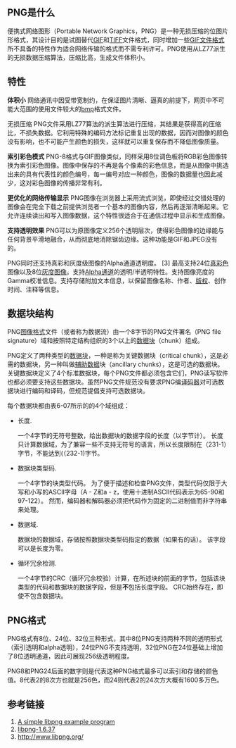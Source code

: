 

## PNG是什么

便携式网络图形（Portable Network Graphics，PNG）是一种无损压缩的位图片形格式，其设计目的是试图替代[GIF](https://baike.baidu.com/item/GIF)和[TIFF](https://baike.baidu.com/item/TIFF/2106)文件格式，同时增加一些[GIF文件格式](https://baike.baidu.com/item/GIF文件格式)所不具备的特性作为适合网络传输的格式而不需专利许可。PNG使用从LZ77派生的无损数据压缩算法，压缩比高，生成文件体积小。

## 特性

**体积小** 网络通讯中因受带宽制约，在保证图片清晰、逼真的前提下，网页中不可能大范围的使用文件较大的[bmp](https://baike.baidu.com/item/bmp)格式文件。

无损压缩 PNG文件采用LZ77算法的派生算法进行压缩，其结果是获得高的压缩比，不损失数据。它利用特殊的编码方法标记重复出现的数据，因而对图像的颜色没有影响，也不可能产生颜色的损失，这样就可以重复保存而不降低图像质量。

**索引彩色模式** PNG-8格式与GIF图像类似，同样采用8位调色板将RGB彩色图像转换为索引彩色图像。图像中保存的不再是各个像素的彩色信息，而是从图像中挑选出来的具有代表性的颜色编号，每一编号对应一种颜色，图像的数据量也因此减少，这对彩色图像的传播非常有利。

**更优化的网络传输显示** PNG图像在浏览器上采用流式浏览，即使经过交错处理的图像会在完全下载之前提供浏览者一个基本的图像内容，然后再逐渐清晰起来。它允许连续读出和写入图像数据，这个特性很适合于在通信过程中显示和生成图像。

**支持透明效果** PNG可以为原图像定义256个透明层次，使得彩色图像的边缘能与任何背景平滑地融合，从而彻底地消除锯齿边缘。这种功能是GIF和JPEG没有的。

PNG同时还支持真彩和灰度级图像的Alpha通道透明度。 [3]  最高支持24位[真彩色](https://baike.baidu.com/item/真彩色)图像以及8位[灰度图像](https://baike.baidu.com/item/灰度图像)。支持[Alpha通道](https://baike.baidu.com/item/Alpha通道)的透明/半透明特性。支持图像亮度的Gamma校准信息。支持存储附加文本信息，以保留图像名称、作者、[版权](https://baike.baidu.com/item/版权)、创作时间、注释等信息。

## 数据块结构

PNG[图像格式](https://baike.baidu.com/item/图像格式)文件（或者称为数据流）由一个8字节的PNG文件署名（PNG file signature）域和按照特定结构组织的3个以上的[数据块](https://baike.baidu.com/item/数据块)（chunk）组成。

PNG定义了两种类型的[数据块](https://baike.baidu.com/item/数据块)，一种是称为关键数据块（critical chunk），这是必需的数据块，另一种叫做[辅助数据](https://baike.baidu.com/item/辅助数据)块（ancillary chunks），这是可选的数据块。关键数据块定义了4个标准数据块，每个PNG文件都必须包含它们，PNG读写软件也都必须要支持这些数据块。虽然PNG文件规范没有要求PNG编[译码器](https://baike.baidu.com/item/译码器)对可选数据块进行编码和译码，但规范提倡支持可选数据块。

每个数据块都由表6-07所示的的4个域组成：

- 长度.

  一个4字节的无符号整数，给出数据块的数据字段的长度（以字节计）。 长度只计算数据域，为了兼容一些不支持无符号的语言，所以长度限制在（231-1）字节，不能达到(（232-1)字节。

- 数据块类型码.

  一个4字节的块类型代码。 为了便于描述和检查PNG文件，类型代码仅限于大写和小写的ASCII字母（A - Z和a - z，使用十进制ASCII代码表示为65-90和97-122）。 然而，编码器和解码器必须把代码作为固定的二进制值而非字符串来处理。

- 数据域.

  数据块的数据域，存储按照数据块类型码指定的数据（如果有的话）。 该字段可以是长度为零。

- 循环冗余检测.

  一个4字节的CRC（循环冗余校验）计算，在所述块的前面的字节，包括该块类型的代码和数据块的数据字段，但是**不**包括长度字段。 CRC始终存在，即使不包含数据块。

## PNG格式

PNG格式有8位、24位、32位三种形式，其中8位PNG支持两种不同的透明形式（索引透明和alpha透明），24位PNG不支持透明，32位PNG在24位基础上增加了8位透明通道，因此可展现256级透明程度。

PNG8和PNG24后面的数字则是代表这种PNG格式最多可以索引和存储的颜色值。8代表2的8次方也就是256色，而24则代表2的24次方大概有1600多万色。





## 参考链接

1. [A simple libpng example program](http://zarb.org/~gc/html/libpng.html)
2. [libpng-1.6.37](http://www.linuxfromscratch.org/blfs/view/svn/general/libpng.html)
3. http://www.libpng.org/

